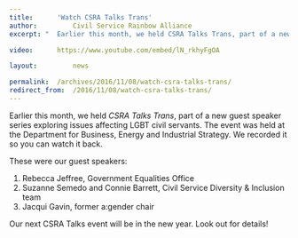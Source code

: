 ```yaml
---
title: 		'Watch CSRA Talks Trans'
author: 		Civil Service Rainbow Alliance
excerpt: "	Earlier this month, we held CSRA Talks Trans, part of a new guest speaker series exploring issues affecting LGBT civil servants. We recorded it so you can watch it back."

video:		https://www.youtube.com/embed/lN_rkhyFgOA

layout: 		news

permalink: 	/archives/2016/11/08/watch-csra-talks-trans/
redirect_from: 	/2016/11/08/watch-csra-talks-trans/
---
```


Earlier this month, we held *CSRA Talks Trans*, part of a new guest speaker series exploring issues affecting LGBT civil servants. The event was held at the Department for Business, Energy and Industrial Strategy. We recorded it so you can watch it back.

These were our guest speakers:

1. Rebecca Jeffree, Government Equalities Office
2. Suzanne Semedo and Connie Barrett, Civil Service Diversity & Inclusion team
3. Jacqui Gavin, former a:gender chair

Our next CSRA Talks event will be in the new year. Look out for details!